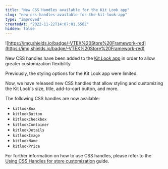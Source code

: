 ```yaml
---
title: "New CSS Handles available for the Kit Look app"
slug: "new-css-handles-available-for-the-kit-look-app"
type: "improved"
createdAt: "2022-11-22T14:07:01.550Z"
hidden: false
---
```

![https://img.shields.io/badge/-VTEX%20Store%20Framework-red](https://img.shields.io/badge/-VTEX%20Store%20Framework-red) 

New CSS handles have been added to the [Kit Look app](https://developers.vtex.com/vtex-developer-docs/docs/vtexbr-kitlook) in order to allow greater customization flexibility. 

Previously, the styling options for the Kit Look app were limited. 

Now, we have released new CSS handles that allow styling and customizing the Kit Look's size, title, add-to-cart button, and more.

The following CSS handles are now available:

- `kitlookBox`
- `kitlookButton`
- `kitlookCheckbox`
- `kitlookContainer`
- `kitlookDetails` 
- `kitlookImage`
- `kitlookName`
- `kitlookPrice` 

For further information on how to use CSS handles, please refer to the [Using CSS Handles for store customization](https://developers.vtex.com/vtex-developer-docs/docs/vtex-io-documentation-using-css-handles-for-store-customization) guide.